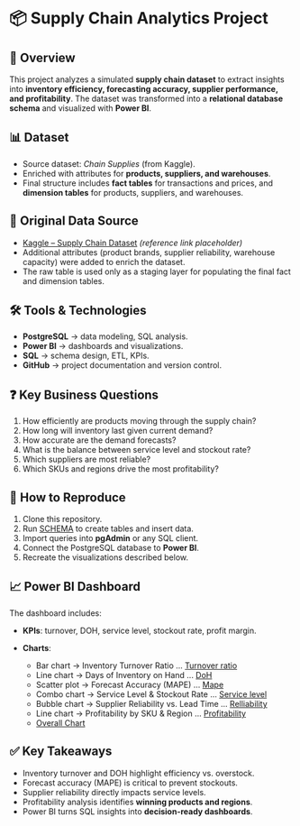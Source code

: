 # 📦 Supply Chain Analytics Project

## 📌 Overview

This project analyzes a simulated **supply chain dataset** to extract insights into **inventory efficiency, forecasting accuracy, supplier performance, and profitability**. The dataset was transformed into a **relational database schema** and visualized with **Power BI**.

## 📊 Dataset

* Source dataset: *Chain Supplies* (from Kaggle).
* Enriched with attributes for **products, suppliers, and warehouses**.
* Final structure includes **fact tables** for transactions and prices, and **dimension tables** for products, suppliers, and warehouses.

## 📌 Original Data Source

* [Kaggle – Supply Chain Dataset](https://www.kaggle.com/) *(reference link placeholder)*
* Additional attributes (product brands, supplier reliability, warehouse capacity) were added to enrich the dataset.
* The raw table is used only as a staging layer for populating the final fact and dimension tables.

## 🛠️ Tools & Technologies

* **PostgreSQL** → data modeling, SQL analysis.
* **Power BI** → dashboards and visualizations.
* **SQL** → schema design, ETL, KPIs.
* **GitHub** → project documentation and version control.

## ❓ Key Business Questions

1. How efficiently are products moving through the supply chain?
2. How long will inventory last given current demand?
3. How accurate are the demand forecasts?
4. What is the balance between service level and stockout rate?
5. Which suppliers are most reliable?
6. Which SKUs and regions drive the most profitability?

## 🔄 How to Reproduce

1. Clone this repository.
2. Run [SCHEMA](sql/SCHEMA.sql) to create tables and insert data.
3. Import queries into **pgAdmin** or any SQL client.
4. Connect the PostgreSQL database to **Power BI**.
5. Recreate the visualizations described below.

## 📈 Power BI Dashboard

The dashboard includes:

* **KPIs**: turnover, DOH, service level, stockout rate, profit margin.
* **Charts**:

  * Bar chart → Inventory Turnover Ratio ... [Turnover ratio](images/BI_1_turnover_ratio.png)
  * Line chart → Days of Inventory on Hand ... [DoH](images/BI_2_doh.png)
  * Scatter plot → Forecast Accuracy (MAPE) ... [Mape](images/BI_3_mape.png)
  * Combo chart → Service Level & Stockout Rate ... [Service level](images/BI_4_service.png)
  * Bubble chart → Supplier Reliability vs. Lead Time ... [Relliability](images/BI_5_reliability.png)
  * Line chart → Profitability by SKU & Region ... [Profitability](images/BI_6_profitability.png)
  * [Overall Chart](images/Overall_chart.png)

## ✅ Key Takeaways

* Inventory turnover and DOH highlight efficiency vs. overstock.
* Forecast accuracy (MAPE) is critical to prevent stockouts.
* Supplier reliability directly impacts service levels.
* Profitability analysis identifies **winning products and regions**.
* Power BI turns SQL insights into **decision-ready dashboards**.
